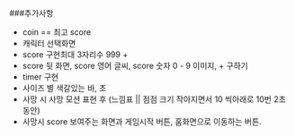 ###추가사항 
<br/>

- coin == 최고 score 
- 캐릭터 선택화면 
- score 구현최대 3자리수 999 + 
- score 뒷 화면, score 영어 글씨, score 숫자 0 - 9 이미지, + 구하기 
- timer 구현 
- 사이즈 별 색갈있는 바, 초 
- 사망 시 사망 모션 표현 후 (느낌표 || 점점 크기 작아지면서 10 씩아래로 10번 2초동안)
- 사망시 score 보여주는 화면과 게임시작 버튼, 홈화면으로 이동하는 버튼. 

